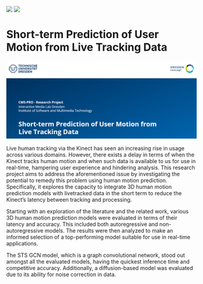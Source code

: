 [![](https://img.shields.io/badge/Technische%20Universit%C3%A4t%20Dresden-%2300305D)](https://tu-dresden.de/)
[![](https://img.shields.io/badge/Interactive%20Media%20Lab%20Dresden-green)](https://imld.de/)


# Short-term Prediction of User Motion from Live Tracking Data

<img src="Banner_img.png">

Live human tracking via the Kinect has seen an increasing rise in usage across various domains. However, there exists a delay in terms of when the Kinect tracks human motion and when such data is available to us for use in real-time, hampering user experience and hindering analysis. This research project aims to address the aforementioned issue by investigating the potential to remedy this problem using human motion prediction. Specifically, it explores the capacity to integrate 3D human motion prediction models with livetracked data in the short term to reduce the Kinect’s latency between tracking and processing.

Starting with an exploration of the literature and the related work, various 3D human motion prediction models were evaluated in terms of their latency and accuracy. This included both autoregressive and non-autoregressive models. The results were then analyzed to make an informed selection of a top-performing model suitable for use in real-time applications. 

The STS GCN model, which is a graph convolutional network, stood out amongst all the evaluated models, having the quickest inference time and competitive accuracy. Additionally, a diffusion-based model was evaluated due to its ability for noise correction in data.
